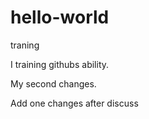 # hello-world
traning

I training githubs ability.

My second changes.

Add one changes after discuss
